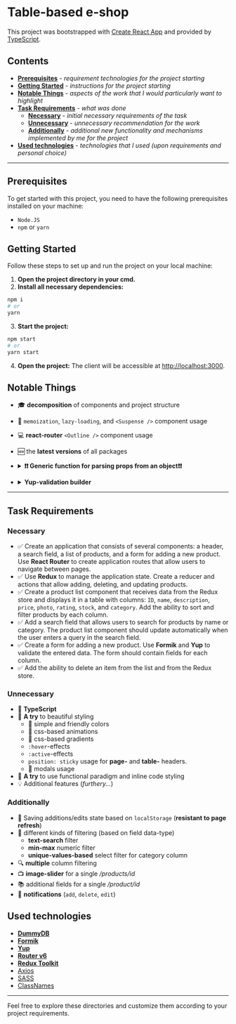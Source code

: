 # Table-based e-shop

This project was bootstrapped with [Create React App](https://github.com/facebook/create-react-app) and provided by [TypeScript](https://github.com/microsoft/TypeScript).

## Contents

- [**Prerequisites**](#prerequisites) - _requirement technologies for the project starting_
- [**Getting Started**](#getting-started) - _instructions for the project starting_
- [**Notable Things**](#notable-things) - _aspects of the work that I would particularly want to highlight_
- [**Task Requirements**](#task-requirements) - _what was done_
  - [**Necessary**](#necessary) - _initial necessary requirements of the task_
  - [**Unnecessary**](#unnecessary) - _unnecessary recommendation for the work_
  - [**Additionally**](#additionally) - _additional new functionality and mechanisms implemented by me for the project_
- [**Used technologies**](#used-technologies) - _technologies that I used (upon requirements and personal choice)_

----

## Prerequisites

To get started with this project, you need to have the following prerequisites installed on your machine:

- `Node.JS`
- `npm` or `yarn`

## Getting Started

Follow these steps to set up and run the project on your local machine:

1. **Open the project directory in your cmd.**
2. **Install all necessary dependencies:**

```bash
npm i
# or
yarn
```

3. **Start the project:**

```bash
npm start
# or
yarn start
```

4. **Open the project:**
The client will be accessible at <http://localhost:3000>.

## Notable Things

- :mortar_board: **decomposition** of components and project structure
- :memo: `memoization`, `lazy-loading`, and `<Suspense />` component usage
- :computer: **react-router** `<Outline />` component usage
- :new: the **latest versions** of all packages
- <details>
    <summary><b>&#10071;&#10071; Generic function for parsing props from an object&#10071;&#10071;</b></summary>

  - [Function](https://github.com/DaniilGergerta/tt-table/blob/main/src/controller/utils/helpers/index.ts#L30):

    ```typescript
        export const parseProps = <T extends object, C = PropType<T>>(
            items: T[],
            props: (keyof T)[]
        ) =>
            items.reduce(
                (acc: TransposedValues<T, C>, item: T) => ({
                    ...acc,
                    ...props.reduce(
                        (props, prop) => ({
                            ...props,
                            [prop]: [...(props[prop] as C[]), item[prop]],
                        }),
                        acc
                    ),
                }),
                Object.fromEntries(
                    props.map((prop) => [prop, [] as C[]])
                ) as TransposedValues<T, C>
            );
    ```

  - [Additional types](https://github.com/DaniilGergerta/tt-table/blob/main/src/controller/types/index.ts#L3):

    ```typescript
        export type PropType<T extends object> = T[keyof T];

        export type TransposedValues<T extends object, C = PropType<T>> = {
            [key in keyof T]?: C[];
        };

        export type NumericKeys<T> = {
            [K in keyof T]: T[K] extends number ? K : never;
        }[keyof T];
    ```

  - [Usage example](https://github.com/DaniilGergerta/tt-table/blob/main/src/view/components/ProductsTable/index.tsx#L51):

    ```typescript
        useEffect(() => {
            const { prices, stocks, ratings } = products.reduce(
                (acc, product) => ({
                    prices: [...acc.prices, product.price],
                    stocks: [...acc.stocks, product.stock],
                    ratings: [...acc.ratings, product.rating],
                }),
                {
                    prices: [] as number[],
                    stocks: [] as number[],
                    ratings: [] as number[],
                }
            );

            setMarginProductsValues({
                minPrice: Math.min(...prices),
                maxPrice: Math.max(...prices),
                minStock: Math.min(...stocks),
                maxStock: Math.max(...stocks),
                minRating: Math.min(...ratings),
                maxRating: Math.max(...ratings),
            });
        }, [products]);
    ```

</details>

- <details>
    <summary><b>Yup-validation builder</b></summary>

  - [Function](https://github.com/DaniilGergerta/tt-table/blob/main/src/controller/utils/helpers/index.ts#L69):

    ```typescript
        export const validationSchema = Yup.object().shape({
            title: Yup.string().required('Name is required'),
            description: Yup.string(),
            price: Yup.number()
                .positive('Price should be positive number')
                .typeError('Must be a number')
                .required('Price is required'),
            thumbnail: Yup.string().matches(
                new RegExp(
                    '^(?!mailto:)(?:(?:http|https|ftp)://)(?:\\S+(?::\\S*)?@)?(?:(?:(?:[1-9]\\d?|1\\d\\d|2[01]\\d|22[0-3])(?:\\.(?:1?\\d{1,2}|2[0-4]\\d|25[0-5])){2}(?:\\.(?:[0-9]\\d?|1\\d\\d|2[0-4]\\d|25[0-4]))|(?:(?:[a-z\\u00a1-\\uffff0-9]+-?)*[a-z\\u00a1-\\uffff0-9]+)(?:\\.(?:[a-z\\u00a1-\\uffff0-9]+-?)*[a-z\\u00a1-\\uffff0-9]+)*(?:\\.(?:[a-z\\u00a1-\\uffff]{2,})))|localhost)(?::\\d{2,5})?(?:(/|\\?|#)[^\\s]*)?$',
                    'i'
                ),
                'Enter valid URL for photo!'
            ),
            rating: Yup.number()
                .positive()
                .min(0, 'Min rating 0')
                .max(5, 'Max rating 5')
                .typeError('Must be a number')
                .required('Rating is required'),
            stock: Yup.number()
                .positive('Must be a positive number')
                .integer('Must be an integer number')
                .required('Stock is required'),
            category: Yup.string().required('Category is required'),
        });
    ```

  - [Usage example](https://github.com/DaniilGergerta/tt-table/blob/main/src/view/components/AddModal/index.tsx#L37):

    ```typescript
        const formik = useFormik<Partial<IProduct>>({
            initialValues: savedLocalStorageValues,
            validationSchema,
            onSubmit: (values, { resetForm }) => {
                dispatch(
                    addProduct({
                        ...values,
                        id: Math.max(...products.map((product) => product.id)) + 1,
                        price: +values.price!,
                        rating: +values.rating!,
                        stock: +values.stock!,
                    })
                );
                resetForm();
                handleClose();
            },
        });
    ```

</details>

----

## Task Requirements

### Necessary

- :white_check_mark: Create an application that consists of several components: a header, a search field, a list of products, and a form for adding a new product. Use **React Router** to create application routes that allow users to navigate between pages.
- :white_check_mark: Use **Redux** to manage the application state. Create a reducer and actions that allow adding, deleting, and updating products.
- :white_check_mark: Create a product list component that receives data from the Redux store and displays it in a table with columns: `ID`, `name`, `description`, `price`, `photo`, `rating`, `stock`, and `category`. Add the ability to sort and filter products by each column.
- :white_check_mark: Add a search field that allows users to search for products by name or category. The product list component should update automatically when the user enters a query in the search field.
- :white_check_mark: Create a form for adding a new product. Use **Formik** and **Yup** to validate the entered data. The form should contain fields for each column.
- :white_check_mark: Add the ability to delete an item from the list and from the Redux store.

### Unnecessary

- :lock_with_ink_pen: **TypeScript**
- :gem: **A try** to beautiful styling
  - :sunrise: simple and friendly colors
  - :rotating_light: css-based animations
  - :rainbow: css-based gradients
  - `:hover`-effects
  - `:active`-effects
  - `position: sticky` usage for **page-** and **table-** headers.
  - :page_facing_up: modals usage
- :rocket: **A try** to use functional paradigm and inline code styling
- :bulb: Additional features (_furthery..._)

### Additionally

- :pushpin: Saving additions/edits state based on `localStorage` (**resistant to page refresh**)
- :pencil: different kinds of filtering (based on field data-type)
  - **text-search** filter
  - **min-max** numeric filter
  - **unique-values-based** select filter for category column
- :mag: **multiple** column filtering
- :tv: **image-slider** for a single _/products/id_
- :books: additional fields for a single _/product/id_
- :rotating_light: **notifications** (`add`, `delete`, `edit`)

## Used technologies

- [**DummyDB**](https://dummyjson.com)
- [**Formik**](https://formik.org)
- [**Yup**](https://github.com/jquense/yup)
- [**Router v6**](https://reactrouter.com/en/main)
- [**Redux Toolkit**](https://redux-toolkit.js.org)
- [Axios](https://github.com/axios/axios)
- [SASS](https://github.com/sass/sass)
- [ClassNames](https://github.com/JedWatson/classnames)

----
Feel free to explore these directories and customize them according to your project requirements.
